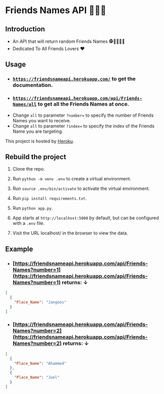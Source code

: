 # Friends Names API 👋🧑👩

## Introduction

- An API that will return random Friends Names 🕵️🕵️‍♀️👨‍🔬
- Dedicated To All Friends Lovers ❤️

## Usage

- ### [`https://friendsnameapi.herokuapp.com/`](https://friends-names-api.herokuapp.com/api/Friends-Names?number=1) to get the documentation.
- ### [`https://friendsnameapi.herokuapp.com/api/Friends-Names/all`](https://friends-names-api.herokuapp.com/api/Friends-Names?number=1) to get all the Friends Names at once.
- Change `all` to parameter `?number=` to specify the number of Friends Names you want to receive.
- Change `all` to parameter `?index=` to specify the index of the Friends Name you are targeting.

This project is hosted by [Heroku](https://www.heroku.com/).

## Rebuild the project

1. Clone the repo.
2. Run `python -m venv .env` to create a virtual environment.
3. Run `source .env/bin/activate` to activate the virtual environment.
4. Run `pip install requirements.txt`.
5. Run `python app.py`.
6. App starts at `http://localhost:5000` by default, but can be configured with a `.env` file.


4. Visit the URL localhost/ in the browser to view the data.

## Example

- ### [https://friendsnameapi.herokuapp.com/api/Friends-Names?number=1](https://friendsnameapi.herokuapp.com/api/Friends-Names?number=1) returns: ↓

```JSON
[
  {
    "Place_Name": "Jangoos"
  }
]
```

- ### [https://friendsnameapi.herokuapp.com/api/Friends-Names?number=2](https://friendsnameapi.herokuapp.com/api/Friends-Names?number=2) returns: ↓

```JSON
[
  {
    "Place_Name": "Ahammed"
  },
  {
    "Place_Name": "Joel"
  }
]
```

